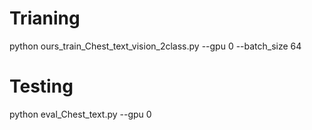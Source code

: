 # Trianing
python ours_train_Chest_text_vision_2class.py --gpu 0 --batch_size 64

# Testing 
 python eval_Chest_text.py --gpu 0
